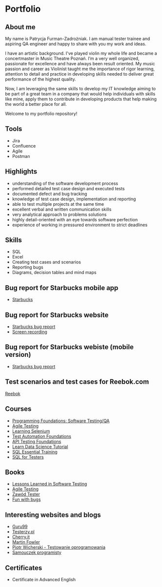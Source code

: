 # Portfolio
## About me
<p>My name is Patrycja Furman-Zadrożniak. I am manual tester trainee and aspiring QA engineer and happy to share with you my work and ideas.</p>
<p>I have an artistic background. I've played violin my whole life and became a concertmaster in Music Theatre Poznań. I’m a very well organized, passionate for excellence and have always been result oriented. My music passion and career as Violinist taught me the importance of rigor learning, attention to detail and practice in developing skills needed to deliver great performance of the highest quality.</p>
<p>Now, I am leveraging the same skills to develop my IT knowledge aiming to be part of a great team in a company that would help individuals with skills like mine, apply them to contribute in developing products that help making the world a better place for all.</p>
<p>Welcome to my portfolio repository!</p>


## Tools
- Jira
- Confluence
- Agile
- Postman

## Highlights
- understanding of the software development process
- performed detailed test case design and executed tests
- documented defect and bug tracking
- knowledge of test case design, implementation and reporting
- able to test multiple projects at the same time
- excellent verbal and written communication skills
- very analytical approach to problems solutions
- highly detail-oriented with an eye towards software perfection
- experience of working in pressured environment to strict deadlines

## Skills
- SQL
- Excel
- Creating test cases and scenarios
- Reporting bugs
- Diagrams, decision tables and mind maps

## Bug report for Starbucks mobile app
- [Starbucks](https://drive.google.com/file/d/1db6LpEhNFrn_kz1U1jeen9ul13ySNQAf/view?usp=sharing)

## Bug report for Starbucks website
- [Starbucks bug report](https://drive.google.com/file/d/1s60rVWk81qovARvcZkMCZcjdg9Z4SUiY/view?usp=sharing)
- [Screen recording](https://drive.google.com/file/d/1w5l9ygOi4-mVx8LGPeXF8pDC4KTAtnyP/view?usp=sharing)

## Bug report for Starbucks webiste (mobile version)
- [Starbucks bug report](https://drive.google.com/file/d/19gG9f9Ejb8VIO4LldaBm8udACKfnUtS-/view?usp=sharing)

## Test scenarios and test cases for Reebok.com
[Reebok](https://drive.google.com/file/d/1aDClAmMXHrz1GYtTgKmPHMJbVBAeJ60f/view?usp=sharing)

## Courses
- [Programming Foundations: Software Testing/QA](https://www.linkedin.com/learning/programming-foundations-software-testing-qa/set-the-standard-with-quality-assurance-qa)
- [Agile Testing](https://www.linkedin.com/learning/agile-testing-2/uplevel-with-agile-testing)
- [Learning Selenium](https://www.linkedin.com/learning/learning-selenium/welcome)
- [Test Automation Foundations](https://www.linkedin.com/learning/test-automation-foundations/build-a-foundation-of-test-automation)
- [API Testing Foundations](https://www.linkedin.com/learning/api-testing-foundations/stand-out-as-an-api-tester)
- [Learn Data Science Tutorial](https://www.youtube.com/watch?v=ua-CiDNNj30)
- [SQL Essential Training](https://www.linkedin.com/learning/sql-essential-training-3/understanding-sql)
- [SQL for Testers](https://www.linkedin.com/learning/sql-for-testers/dive-deep-into-quality)

## Books
- [Lessons Learned in Software Testing](https://books.google.pl/books/about/Lessons_Learned_in_Software_Testing.html?id=byZmT73R1a8C&redir_esc=y)
- [Agile Testing](https://books.google.pl/books/about/Agile_Testing.html?id=68_lhPvoKS8C&redir_esc=y)
- [Zawód Tester](https://ksiegarnia.pwn.pl/Zawod-tester.-Od-decyzji-do-zdobycia-doswiadczenia,743423772,p.html)
- [Fun with bugs](https://www.funwithbugs.com/store/)

## Interesting websites and blogs
- [Guru99](https://www.guru99.com/)
- [Testerzy.pl](https://testerzy.pl/)
- [Cherry.it](http://cherry-it.pl/)
- [Martin Fowler](https://martinfowler.com/)
- [Piotr Wicherski - Testowanie oprogramowania](https://pwicherski.gitbook.io/testowanie-oprogramowania/)
- [Samouczek programisty](https://www.samouczekprogramisty.pl/)

## Certificates
- Certificate in Advanced English
